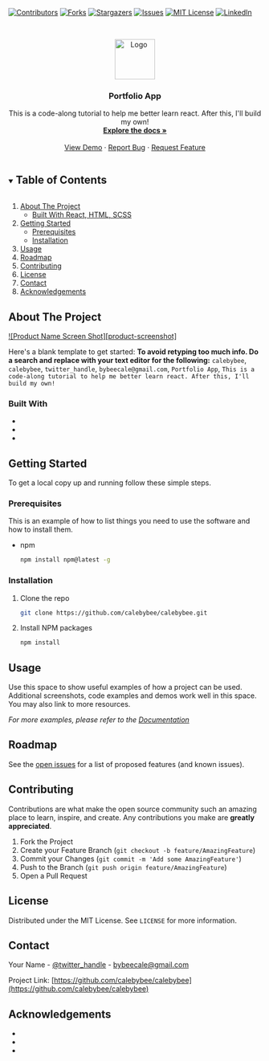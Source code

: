 <!--
*** Thanks for checking out the Best-README-Template. If you have a suggestion
*** that would make this better, please fork the repo and create a pull request
*** or simply open an issue with the tag "enhancement".
*** Thanks again! Now go create something AMAZING! :D
***
***
***
*** To avoid retyping too much info. Do a search and replace for the following:
*** calebybee, calebybee, twitter_handle, bybeecale@gmail.com, Portfolio App, This is a code-along tutorial to help me better learn react. After this, I'll build my own!
-->

<!-- PROJECT SHIELDS -->
<!--
*** I'm using markdown "reference style" links for readability.
*** Reference links are enclosed in brackets [ ] instead of parentheses ( ).
*** See the bottom of this document for the declaration of the reference variables
*** for contributors-url, forks-url, etc. This is an optional, concise syntax you may use.
*** https://www.markdownguide.org/basic-syntax/#reference-style-links
-->

[![Contributors][contributors-shield]][contributors-url]
[![Forks][forks-shield]][forks-url]
[![Stargazers][stars-shield]][stars-url]
[![Issues][issues-shield]][issues-url]
[![MIT License][license-shield]][license-url]
[![LinkedIn][linkedin-shield]][linkedin-url]

<!-- PROJECT LOGO -->
<br />
<p align="center">
  <a href="https://github.com/calebybee/calebybee">
    <img src="images/logo.png" alt="Logo" width="80" height="80">
  </a>

  <h3 align="center">Portfolio App</h3>

  <p align="center">
    This is a code-along tutorial to help me better learn react. After this, I'll build my own!
    <br />
    <a href="https://github.com/calebybee/calebybee"><strong>Explore the docs »</strong></a>
    <br />
    <br />
    <a href="https://github.com/calebybee/calebybee">View Demo</a>
    ·
    <a href="https://github.com/calebybee/calebybee/issues">Report Bug</a>
    ·
    <a href="https://github.com/calebybee/calebybee/issues">Request Feature</a>
  </p>
</p>

<!-- TABLE OF CONTENTS -->
<details open="open">
  <summary><h2 style="display: inline-block">Table of Contents</h2></summary>
  <ol>
    <li>
      <a href="#about-the-project">About The Project</a>
      <ul>
        <li><a href="#built-with">Built With React, HTML, SCSS</a></li>
      </ul>
    </li>
    <li>
      <a href="#getting-started">Getting Started</a>
      <ul>
        <li><a href="#prerequisites">Prerequisites</a></li>
        <li><a href="#installation">Installation</a></li>
      </ul>
    </li>
    <li><a href="#usage">Usage</a></li>
    <li><a href="#roadmap">Roadmap</a></li>
    <li><a href="#contributing">Contributing</a></li>
    <li><a href="#license">License</a></li>
    <li><a href="#contact">Contact</a></li>
    <li><a href="#acknowledgements">Acknowledgements</a></li>
  </ol>
</details>

<!-- ABOUT THE PROJECT -->

## About The Project

[![Product Name Screen Shot][product-screenshot]](https://example.com)

Here's a blank template to get started:
**To avoid retyping too much info. Do a search and replace with your text editor for the following:**
`calebybee`, `calebybee`, `twitter_handle`, `bybeecale@gmail.com`, `Portfolio App`, `This is a code-along tutorial to help me better learn react. After this, I'll build my own!`

### Built With

- []()
- []()
- []()

<!-- GETTING STARTED -->

## Getting Started

To get a local copy up and running follow these simple steps.

### Prerequisites

This is an example of how to list things you need to use the software and how to install them.

- npm
  ```sh
  npm install npm@latest -g
  ```

### Installation

1. Clone the repo
   ```sh
   git clone https://github.com/calebybee/calebybee.git
   ```
2. Install NPM packages
   ```sh
   npm install
   ```

<!-- USAGE EXAMPLES -->

## Usage

Use this space to show useful examples of how a project can be used. Additional screenshots, code examples and demos work well in this space. You may also link to more resources.

_For more examples, please refer to the [Documentation](https://example.com)_

<!-- ROADMAP -->

## Roadmap

See the [open issues](https://github.com/calebybee/calebybee/issues) for a list of proposed features (and known issues).

<!-- CONTRIBUTING -->

## Contributing

Contributions are what make the open source community such an amazing place to learn, inspire, and create. Any contributions you make are **greatly appreciated**.

1. Fork the Project
2. Create your Feature Branch (`git checkout -b feature/AmazingFeature`)
3. Commit your Changes (`git commit -m 'Add some AmazingFeature'`)
4. Push to the Branch (`git push origin feature/AmazingFeature`)
5. Open a Pull Request

<!-- LICENSE -->

## License

Distributed under the MIT License. See `LICENSE` for more information.

<!-- CONTACT -->

## Contact

Your Name - [@twitter_handle](https://twitter.com/twitter_handle) - bybeecale@gmail.com

Project Link: [https://github.com/calebybee/calebybee](https://github.com/calebybee/calebybee)

<!-- ACKNOWLEDGEMENTS -->

## Acknowledgements

- []()
- []()
- []()

<!-- MARKDOWN LINKS & IMAGES -->
<!-- https://www.markdownguide.org/basic-syntax/#reference-style-links -->

[contributors-shield]: https://img.shields.io/github/contributors/calebybee/repo.svg?style=for-the-badge
[contributors-url]: https://github.com/calebybee/calebybee/graphs/contributors
[forks-shield]: https://img.shields.io/github/forks/calebybee/repo.svg?style=for-the-badge
[forks-url]: https://github.com/calebybee/calebybee/network/members
[stars-shield]: https://img.shields.io/github/stars/calebybee/repo.svg?style=for-the-badge
[stars-url]: https://github.com/calebybee/calebybee/stargazers
[issues-shield]: https://img.shields.io/github/issues/calebybee/repo.svg?style=for-the-badge
[issues-url]: https://github.com/calebybee/calebybee/issues
[license-shield]: https://img.shields.io/github/license/calebybee/repo.svg?style=for-the-badge
[license-url]: https://github.com/calebybee/calebybee/blob/master/LICENSE.txt
[linkedin-shield]: https://img.shields.io/badge/-LinkedIn-black.svg?style=for-the-badge&logo=linkedin&colorB=555
[linkedin-url]: https://linkedin.com/in/calebybee

